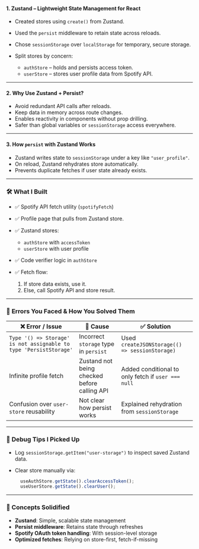 #### 1. **Zustand – Lightweight State Management for React**

* Created stores using `create()` from Zustand.
* Used the `persist` middleware to retain state across reloads.
* Chose `sessionStorage` over `localStorage` for temporary, secure storage.
* Split stores by concern:

  * `authStore` – holds and persists access token.
  * `userStore` – stores user profile data from Spotify API.

---

#### 2. **Why Use Zustand + Persist?**

* Avoid redundant API calls after reloads.
* Keep data in memory across route changes.
* Enables reactivity in components without prop drilling.
* Safer than global variables or `sessionStorage` access everywhere.

---

#### 3. **How `persist` with Zustand Works**

* Zustand writes state to `sessionStorage` under a key like `"user_profile"`.
* On reload, Zustand rehydrates store automatically.
* Prevents duplicate fetches if user state already exists.

---

### 🛠️ **What I Built**

* ✅ Spotify API fetch utility (`spotifyFetch`)
* ✅ Profile page that pulls from Zustand store.
* ✅ Zustand stores:

  * `authStore` with `accessToken`
  * `userStore` with user profile
* ✅ Code verifier logic in `authStore`
* ✅ Fetch flow:

  1. If store data exists, use it.
  2. Else, call Spotify API and store result.

---

### 🐛 **Errors You Faced & How You Solved Them**

| ❌ Error / Issue                                                   | 🧠 Cause                                           | ✅ Solution                                                          |
| ----------------------------------------------------------------- | -------------------------------------------------- | ------------------------------------------------------------------- |
| `Type '() => Storage' is not assignable to type 'PersistStorage'` | Incorrect `storage` type in `persist`              | Used `createJSONStorage(() => sessionStorage)`                      |
| Infinite profile fetch                                            | Zustand not being checked before calling API       | Added conditional to only fetch if `user === null`                  |
| Confusion over `user-store` reusability                           | Not clear how persist works                        | Explained rehydration from `sessionStorage`                         |

---

### 🧪 **Debug Tips I Picked Up**

* Log `sessionStorage.getItem("user-storage")` to inspect saved Zustand data.
* Clear store manually via:

  ```js
    useAuthStore.getState().clearAccessToken();
    useUserStore.getState().clearUser();
  ```

---

### 📌 Concepts Solidified

* **Zustand**: Simple, scalable state management
* **Persist middleware**: Retains state through refreshes
* **Spotify OAuth token handling**: With session-level storage
* **Optimized fetches**: Relying on store-first, fetch-if-missing
